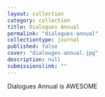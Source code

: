 ```yaml
---
layout: collection
category: collection
title: Dialogues Annual
permalink: "dialogues-annual"
collectiontype: journal
published: false
cover: "dialouges-annual.jpg"
description: null
submissionslink: ""
---
```





Dialogues Annual is AWESOME
